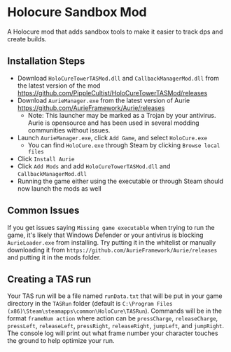 # Holocure Sandbox Mod
A Holocure mod that adds sandbox tools to make it easier to track dps and create builds.
## Installation Steps
- Download `HoloCureTowerTASMod.dll` and `CallbackManagerMod.dll` from the latest version of the mod https://github.com/PippleCultist/HoloCureTowerTASMod/releases
- Download `AurieManager.exe` from the latest version of Aurie https://github.com/AurieFramework/Aurie/releases
    - Note: This launcher may be marked as a Trojan by your antivirus. Aurie is opensource and has been used in several modding communities without issues.
- Launch `AurieManager.exe`, click `Add Game`, and select `HoloCure.exe`
    - You can find `HoloCure.exe` through Steam by clicking `Browse local files`
- Click `Install Aurie`
- Click `Add Mods` and add `HoloCureTowerTASMod.dll` and `CallbackManagerMod.dll`
- Running the game either using the executable or through Steam should now launch the mods as well
## Common Issues
If you get issues saying `Missing game executable` when trying to run the game, it's likely that Windows Defender or your antivirus is blocking `AurieLoader.exe` from installing. Try putting it in the whitelist or manually downloading it from `https://github.com/AurieFramework/Aurie/releases` and putting it in the mods folder.
## Creating a TAS run
Your TAS run will be a file named `runData.txt` that will be put in your game directory in the `TASRun` folder (default is `C:\Program Files (x86)\Steam\steamapps\common\HoloCure\TASRun`).
Commands will be in the format `frameNum action` where action can be `pressCharge`, `releaseCharge`, `pressLeft`, `releaseLeft`, `pressRight`, `releaseRight`, `jumpLeft`, and `jumpRight`.
The console log will print out what frame number your character touches the ground to help optimize your run.